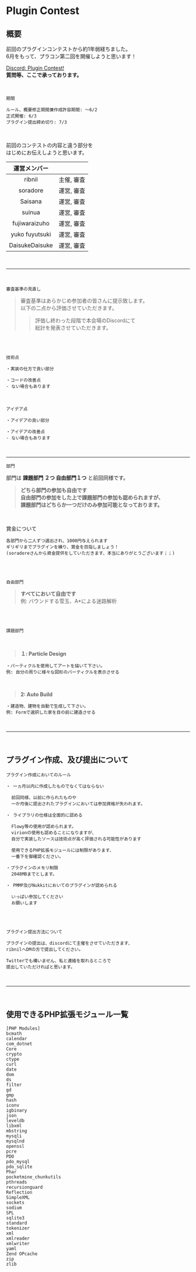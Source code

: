# Plugin Contest  

## 概要  

前回のプラグインコンテストから約1年弱経ちました。  
6月をもって、プラコン第二回を開催しようと思います！

[Discord: Plugin Contest!](https://discord.gg/sqawZHa)  
**質問等、ここで承っております。**   

<br>

`期間`  

```
ルール、概要修正期間兼作成許容期間: ～6/2
正式開催: 6/3
プラグイン提出締め切り: 7/3
```  

<br>
  
前回のコンテストの内容と違う部分を  
はじめにお伝えしようと思います。 


| 運営メンバー     |           |
|:--------------:|:---------:|
| ribnil         | 主催, 審査 |
| soradore       | 運営, 審査 |
| Saisana        | 運営, 審査 |
| suinua         | 運営, 審査 |
| fujiwaraizuho  | 運営, 審査 |
| yuko fuyutsuki | 運営, 審査 |
| DaisukeDaisuke | 運営, 審査 |

<br>  

***

<br>

```
審査基準の見直し
```  

> 審査基準はあらかじめ参加者の皆さんに提示致します。  
> 以下の二点から評価させていただきます。 
>> 評価し終わった段階で本会場のDiscordにて  
>> 総計を発表させていただきます。

<br>
<br>

`技術点`  

```
・実装の仕方で良い部分  

・コードの改善点
- ない場合もあります
```  

<br>
    
`アイデア点`  

```
・アイデアの良い部分  

・アイデアの改善点
- ない場合もあります
```  

<br>

***

`部門`  

部門は **課題部門 ２つ 自由部門１つ** と前回同様です。  
> **どちら部門の参加も自由です**  
> **自由部門の参加をした上で課題部門の参加も認められますが、**  
> **課題部門はどちらか一つだけのみ参加可能となっております。**

<br>

賞金について
```
各部門から二人ずつ選出され、1000円与えられます
ギリギリまでプラグインを練り、賞金を目指しましょう！
(soradoreさんから資金提供をしていただきます、本当にありがとうございます；；)
```

<br>
<br>

`自由部門`  

> **すべてにおいて自由です**  
> 例: バウンドする雪玉、A*による迷路解析  

<br>
<br>

`課題部門`  

<br>
  
> **１: Particle Design**  

```
・パーティクルを使用してアートを描いて下さい。
例: 自分の周りに様々な図形のパーティクルを表示させる
```  

<br>

> **2: Auto Build**  

```
・建造物、建物を自動で生成して下さい。
例: Formで選択した家を目の前に建造させる
```  

<br>  

***

<br>

## プラグイン作成、及び提出について 

`プラグイン作成においてのルール`  

```
・ 一ヵ月以内に作成したものでなくてはならない  
  
  前回同様、以前に作られたものや  
  一か月後に提出されたプラグインにおいては参加資格が失われます。
```

```
・ ライブラリの仕様は全面的に認める

  Flowy等の使用が認められます。
  virionの使用も認めることになりますが、  
  自分で実装したソースは技術点が高く評価される可能性があります  

  使用できるPHP拡張モジュールには制限があります、
  一番下を御確認ください。
```

```
・プラグインのメモリ制限
  2048MBまでとします。
```

```
・ PMMP及びNukkitにおいてのプラグインが認められる

  いっぱい参加してください
  お願いします
```

<br>
<br>

`プラグイン提出方法について`

```
プラグインの提出は、discordにて主催をさせていただきます、
ribnilへDMの方で提出してください。

Twitterでも構いません、私と連絡を取れるところで
提出していただければと思います。
```

<br>

***  

<br>

## 使用できるPHP拡張モジュール一覧
```
[PHP Modules]
bcmath
calendar
com_dotnet
Core
crypto
ctype
curl
date
dom
ds
filter
gd
gmp
hash
iconv
igbinary
json
leveldb
libxml
mbstring
mysqli
mysqlnd
openssl
pcre
PDO
pdo_mysql
pdo_sqlite
Phar
pocketmine_chunkutils
pthreads
recursionguard
Reflection
SimpleXML
sockets
sodium
SPL
sqlite3
standard
tokenizer
xml
xmlreader
xmlwriter
yaml
Zend OPcache
zip
zlib
```
